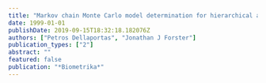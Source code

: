 ```yaml
---
title: "Markov chain Monte Carlo model determination for hierarchical and graphical log-linear models"
date: 1999-01-01
publishDate: 2019-09-15T18:32:18.182076Z
authors: ["Petros Dellaportas", "Jonathan J Forster"]
publication_types: ["2"]
abstract: ""
featured: false
publication: "*Biometrika*"
---
```


